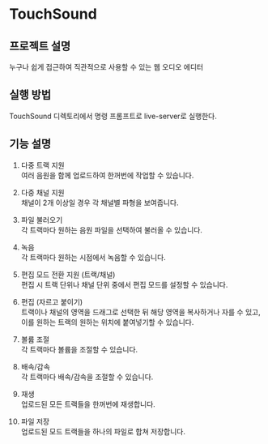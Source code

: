 # TouchSound
   
프로젝트 설명
-------------
누구나 쉽게 접근하여 직관적으로 사용할 수 있는 웹 오디오 에디터
   
실행 방법
---------
   
TouchSound 디렉토리에서 명령 프롬프트로 live-server로 실행한다. 
   
기능 설명
---------
   
1. 다중 트랙 지원   
여러 음원을 함께 업로드하여 한꺼번에 작업할 수 있습니다.
   
2. 다중 채널 지원   
채널이 2개 이상일 경우 각 채널별 파형을 보여줍니다.
   
3. 파일 불러오기   
각 트랙마다 원하는 음원 파일을 선택하여 불러올 수 있습니다.
   
4. 녹음   
각 트랙마다 원하는 시점에서 녹음할 수 있습니다.
   
5. 편집 모드 전환 지원 (트랙/채널)   
편집 시 트랙 단위나 채널 단위 중에서 편집 모드를 설정할 수 있습니다.
   
6. 편집 (자르고 붙이기)   
트랙이나 채널의 영역을 드래그로 선택한 뒤 해당 영역을 복사하거나 자를 수 있고,
이를 원하는 트랙의 원하는 위치에 붙여넣기할 수 있습니다.
   
7. 볼륨 조절   
각 트랙마다 볼륨을 조절할 수 있습니다.
   
8. 배속/감속   
각 트랙마다 배속/감속을 조절할 수 있습니다.
   
9. 재생   
업로드된 모든 트랙들을 한꺼번에 재생합니다.
   
10. 파일 저장   
업로드된 모드 트랙들을 하나의 파일로 합쳐 저장합니다.

